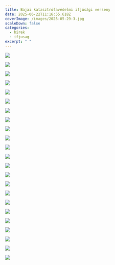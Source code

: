 ```yaml
---
title: Bajai katasztrófavédelmi ifjúsági verseny
date: 2025-06-22T11:16:55.618Z
coverImage: /images/2025-05-29-3.jpg
scaleDown: false
categories:
  - hirek
  - ifjusag
excerpt: " "
---
```

![](/images/2025-05-29-1.jpg)

![](/images/2025-05-29-2.jpg)

![](/images/2025-05-29-3.jpg)

![](/images/2025-05-29-4.jpg)

![](/images/2025-05-29-5.jpg)

![](/images/2025-05-29-6a.jpg)

![](/images/2025-05-29-6.jpg)

![](/images/2025-05-29-7.jpg)

![](/images/2025-05-29-8.jpg)

![](/images/2025-05-29-9.jpg)

![](/images/2025-05-29-10.jpg)

![](/images/2025-05-29-11.jpg)

![](/images/2025-05-29-12.jpg)

![](/images/2025-05-29-13.jpg)

![](/images/2025-05-29-14.jpg)

![](/images/2025-05-29-15.jpg)

![](/images/2025-05-29-16.jpg)

![](/images/2025-05-29-17.jpg)

![](/images/2025-05-29-18.jpg)

![](/images/2025-05-29-19.jpg)

![](/images/2025-05-29-20.jpg)

![](/images/2025-05-29-21.jpg)

![](/images/2025-05-29-22.jpg)